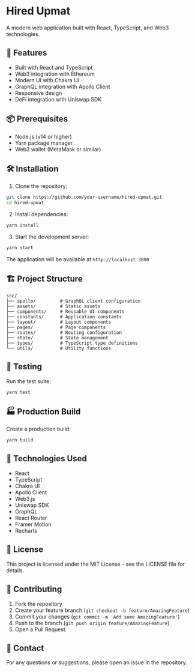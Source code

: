 # Hired Upmat

A modern web application built with React, TypeScript, and Web3 technologies.

## 🚀 Features

- Built with React and TypeScript
- Web3 integration with Ethereum
- Modern UI with Chakra UI
- GraphQL integration with Apollo Client
- Responsive design
- DeFi integration with Uniswap SDK

## 📦 Prerequisites

- Node.js (v14 or higher)
- Yarn package manager
- Web3 wallet (MetaMask or similar)

## 🛠️ Installation

1. Clone the repository:
```bash
git clone https://github.com/your-username/hired-upmat.git
cd hired-upmat
```

2. Install dependencies:
```bash
yarn install
```

3. Start the development server:
```bash
yarn start
```

The application will be available at `http://localhost:3000`

## 🏗️ Project Structure

```
src/
├── apollo/         # GraphQL client configuration
├── assets/         # Static assets
├── components/     # Reusable UI components
├── constants/      # Application constants
├── layout/         # Layout components
├── pages/          # Page components
├── routes/         # Routing configuration
├── state/          # State management
├── types/          # TypeScript type definitions
└── utils/          # Utility functions
```

## 🧪 Testing

Run the test suite:
```bash
yarn test
```

## 🏭 Production Build

Create a production build:
```bash
yarn build
```

## 🔧 Technologies Used

- React
- TypeScript
- Chakra UI
- Apollo Client
- Web3.js
- Uniswap SDK
- GraphQL
- React Router
- Framer Motion
- Recharts

## 📄 License

This project is licensed under the MIT License - see the LICENSE file for details.

## 🤝 Contributing

1. Fork the repository
2. Create your feature branch (`git checkout -b feature/AmazingFeature`)
3. Commit your changes (`git commit -m 'Add some AmazingFeature'`)
4. Push to the branch (`git push origin feature/AmazingFeature`)
5. Open a Pull Request

## 📧 Contact

For any questions or suggestions, please open an issue in the repository.
